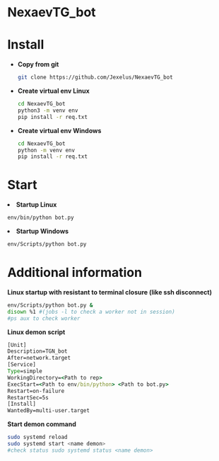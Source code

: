 # NexaevTG_bot

# Install 

<ul>
<li> <strong>Copy from git</strong>

```bash
git clone https://github.com/Jexelus/NexaevTG_bot
```

</li>

<li> <strong>Create virtual env Linux</strong>

```bash
cd NexaevTG_bot
python3 -m venv env
pip install -r req.txt
```

</li>
<li> <strong>Create virtual env Windows</strong>

```bash
cd NexaevTG_bot
python -m venv env
pip install -r req.txt
```

</li>

</ul>

# Start

<li> <strong>Startup Linux</strong>

```bash
env/bin/python bot.py
```

</li>
<li> <strong>Startup Windows</strong>

```bash
env/Scripts/python bot.py
```

</li>

# Additional information
<strong>Linux startup with resistant to terminal closure (like ssh disconnect)</strong>

```bash
env/Scripts/python bot.py &
disown %1 #(jobs -l to check a worker not in session)
#ps aux to check worker
```
<strong>Linux demon script</strong>
```bat
[Unit]
Description=TGN_bot
After=network.target
[Service]
Type=simple
WorkingDirectory=<Path to rep>
ExecStart=<Path to env/bin/python> <Path to bot.py>
Restart=on-failure
RestartSec=5s
[Install]
WantedBy=multi-user.target
```
<strong>Start demon command</strong>
```bash
sudo systemd reload
sudo systemd start <name demon>
#check status sudo systemd status <name demon>
```
